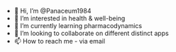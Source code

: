 - 👋 Hi, I’m @Panaceum1984
- 👀 I’m interested in health & well-being
- 🌱 I’m currently learning pharmacodynamics
- 💞️ I’m looking to collaborate on different distinct apps
- 📫 How to reach me - via email

<!---
Panaceum1984/Panaceum1984 is a ✨ special ✨ repository because its `README.md` (this file) appears on your GitHub profile.
You can click the Preview link to take a look at your changes.
--->
